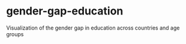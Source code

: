# gender-gap-education
Visualization of the gender gap in education across countries and age groups
